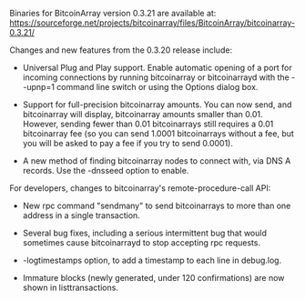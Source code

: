 Binaries for BitcoinArray version 0.3.21 are available at:
  https://sourceforge.net/projects/bitcoinarray/files/BitcoinArray/bitcoinarray-0.3.21/

Changes and new features from the 0.3.20 release include:

* Universal Plug and Play support.  Enable automatic opening of a port for incoming connections by running bitcoinarray or bitcoinarrayd with the - -upnp=1 command line switch or using the Options dialog box.

* Support for full-precision bitcoinarray amounts.  You can now send, and bitcoinarray will display, bitcoinarray amounts smaller than 0.01.  However, sending fewer than 0.01 bitcoinarrays still requires a 0.01 bitcoinarray fee (so you can send 1.0001 bitcoinarrays without a fee, but you will be asked to pay a fee if you try to send 0.0001).

* A new method of finding bitcoinarray nodes to connect with, via DNS A records. Use the -dnsseed option to enable.

For developers, changes to bitcoinarray's remote-procedure-call API:

* New rpc command "sendmany" to send bitcoinarrays to more than one address in a single transaction.

* Several bug fixes, including a serious intermittent bug that would sometimes cause bitcoinarrayd to stop accepting rpc requests. 

* -logtimestamps option, to add a timestamp to each line in debug.log.

* Immature blocks (newly generated, under 120 confirmations) are now shown in listtransactions.
